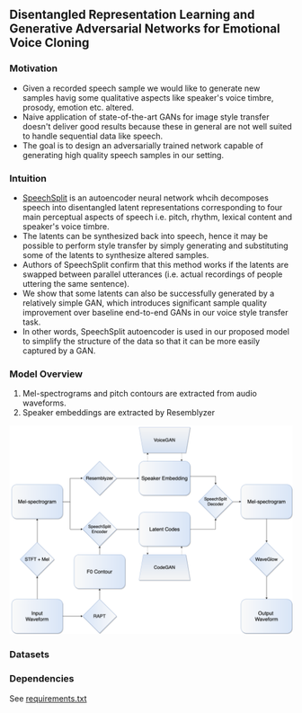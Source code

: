 ## Disentangled Representation Learning and Generative Adversarial Networks for Emotional Voice Cloning


### Motivation
* Given a recorded speech sample we would like to generate new samples havig some qualitative aspects like speaker's voice timbre, prosody, emotion etc. altered.
* Naive application of state-of-the-art GANs for image style transfer doesn't deliver good results because these in general are not well suited to handle sequential data like speech.
* The goal is to design an adversarially trained network capable of generating high quality speech samples in our setting.

### Intuition
* [SpeechSplit](https://arxiv.org/abs/2004.11284) is an autoencoder neural network whcih decomposes speech into disentangled latent representations corresponding to four main perceptual aspects of speech i.e. pitch, rhythm, lexical content and speaker's voice timbre. 
* The latents can be synthesized back into speech, hence it may be possible to perform style transfer by simply generating and substituting some of the latents to synthesize altered samples.
* Authors of SpeechSplit confirm that this method works if the latents are swapped between parallel utterances (i.e. actual recordings of people uttering the same sentence).
* We show that some latents can also be successfully generated by a relatively simple GAN, which introduces significant sample quality improvement over baseline end-to-end GANs in our voice style transfer task.
* In other words, SpeechSplit autoencoder is used in our proposed model to simplify the structure of the data so that it can be more easily captured by a GAN.

### Model Overview
1. Mel-spectrograms and pitch contours are extracted from audio waveforms.
2. Speaker embeddings are extracted by Resemblyzer
<img src="./jpg/diag.png" alt="diagram" width="700"/>

### Datasets
### Dependencies
See [requirements.txt](requirements.txt)

<!---
## Training WaveGlow
Run the script below
```bash
python waveglow/train.py -c config.json
```
## Training SpeechSplit
Run the script below
```bash
python SpeechSplit/main.py
```
## Training VoiceGAN
Run the script below
```bash
python cvoicegan/main_wgan.py
```
## Training CodeGAN
Run the script below
```bash
python codegan/main_stargan.py
```
## Generate Samples
Run the script below
```bash
python utils/fake_cvoice_samples.py
```
Code mostly or entirely written by me includes
* codegan/*
* cvoicegan/*
* utils/*
* notebooks/*

Code that was in some part rewritten by me
* waveglow/mel2samp.py
* waveglow/inference.py
* waveglow/train.py
* SpeechSplit/make_metadata.py
* SpeechSplit/make_spect_f0.py

The remaining files in waveglow/ and SpeechSplit/ were not changed.

samples.tar.gz contains sample outputs from the model


Original Repos:
https://github.com/auspicious3000/SpeechSplit
https://github.com/NVIDIA/waveglow
https://github.com/yunjey/stargan (codegan/ and cvoicegan/ follow the general structure)
--->

